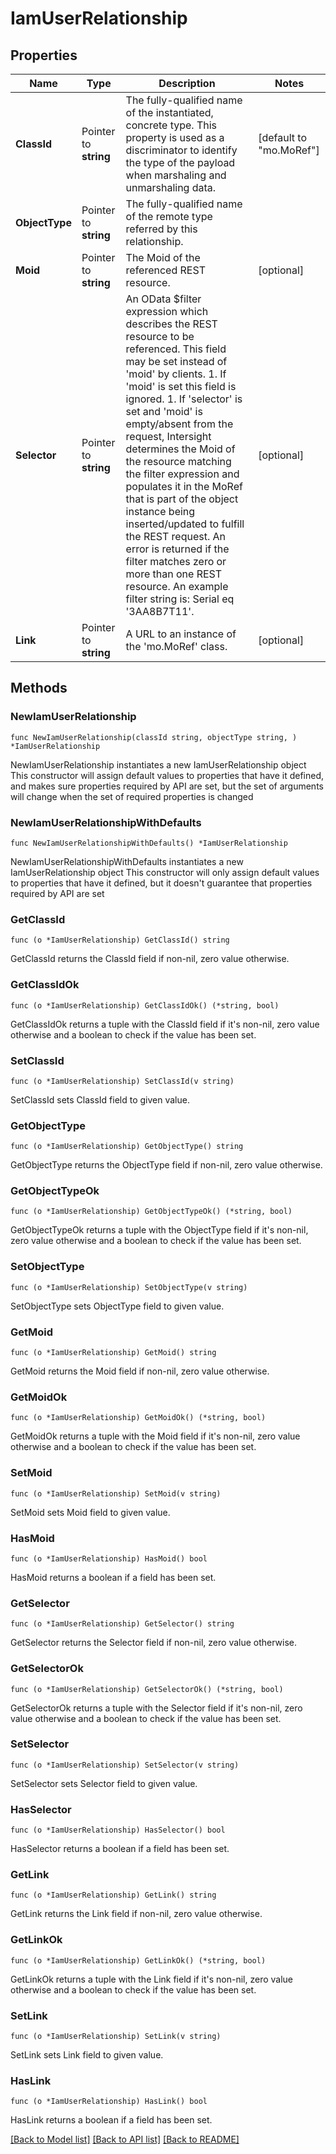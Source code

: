 # IamUserRelationship

## Properties

Name | Type | Description | Notes
------------ | ------------- | ------------- | -------------
**ClassId** | Pointer to **string** | The fully-qualified name of the instantiated, concrete type. This property is used as a discriminator to identify the type of the payload when marshaling and unmarshaling data. | [default to "mo.MoRef"]
**ObjectType** | Pointer to **string** | The fully-qualified name of the remote type referred by this relationship. | 
**Moid** | Pointer to **string** | The Moid of the referenced REST resource. | [optional] 
**Selector** | Pointer to **string** | An OData $filter expression which describes the REST resource to be referenced. This field may be set instead of &#39;moid&#39; by clients. 1. If &#39;moid&#39; is set this field is ignored. 1. If &#39;selector&#39; is set and &#39;moid&#39; is empty/absent from the request, Intersight determines the Moid of the resource matching the filter expression and populates it in the MoRef that is part of the object instance being inserted/updated to fulfill the REST request. An error is returned if the filter matches zero or more than one REST resource. An example filter string is: Serial eq &#39;3AA8B7T11&#39;. | [optional] 
**Link** | Pointer to **string** | A URL to an instance of the &#39;mo.MoRef&#39; class. | [optional] 

## Methods

### NewIamUserRelationship

`func NewIamUserRelationship(classId string, objectType string, ) *IamUserRelationship`

NewIamUserRelationship instantiates a new IamUserRelationship object
This constructor will assign default values to properties that have it defined,
and makes sure properties required by API are set, but the set of arguments
will change when the set of required properties is changed

### NewIamUserRelationshipWithDefaults

`func NewIamUserRelationshipWithDefaults() *IamUserRelationship`

NewIamUserRelationshipWithDefaults instantiates a new IamUserRelationship object
This constructor will only assign default values to properties that have it defined,
but it doesn't guarantee that properties required by API are set

### GetClassId

`func (o *IamUserRelationship) GetClassId() string`

GetClassId returns the ClassId field if non-nil, zero value otherwise.

### GetClassIdOk

`func (o *IamUserRelationship) GetClassIdOk() (*string, bool)`

GetClassIdOk returns a tuple with the ClassId field if it's non-nil, zero value otherwise
and a boolean to check if the value has been set.

### SetClassId

`func (o *IamUserRelationship) SetClassId(v string)`

SetClassId sets ClassId field to given value.


### GetObjectType

`func (o *IamUserRelationship) GetObjectType() string`

GetObjectType returns the ObjectType field if non-nil, zero value otherwise.

### GetObjectTypeOk

`func (o *IamUserRelationship) GetObjectTypeOk() (*string, bool)`

GetObjectTypeOk returns a tuple with the ObjectType field if it's non-nil, zero value otherwise
and a boolean to check if the value has been set.

### SetObjectType

`func (o *IamUserRelationship) SetObjectType(v string)`

SetObjectType sets ObjectType field to given value.


### GetMoid

`func (o *IamUserRelationship) GetMoid() string`

GetMoid returns the Moid field if non-nil, zero value otherwise.

### GetMoidOk

`func (o *IamUserRelationship) GetMoidOk() (*string, bool)`

GetMoidOk returns a tuple with the Moid field if it's non-nil, zero value otherwise
and a boolean to check if the value has been set.

### SetMoid

`func (o *IamUserRelationship) SetMoid(v string)`

SetMoid sets Moid field to given value.

### HasMoid

`func (o *IamUserRelationship) HasMoid() bool`

HasMoid returns a boolean if a field has been set.

### GetSelector

`func (o *IamUserRelationship) GetSelector() string`

GetSelector returns the Selector field if non-nil, zero value otherwise.

### GetSelectorOk

`func (o *IamUserRelationship) GetSelectorOk() (*string, bool)`

GetSelectorOk returns a tuple with the Selector field if it's non-nil, zero value otherwise
and a boolean to check if the value has been set.

### SetSelector

`func (o *IamUserRelationship) SetSelector(v string)`

SetSelector sets Selector field to given value.

### HasSelector

`func (o *IamUserRelationship) HasSelector() bool`

HasSelector returns a boolean if a field has been set.

### GetLink

`func (o *IamUserRelationship) GetLink() string`

GetLink returns the Link field if non-nil, zero value otherwise.

### GetLinkOk

`func (o *IamUserRelationship) GetLinkOk() (*string, bool)`

GetLinkOk returns a tuple with the Link field if it's non-nil, zero value otherwise
and a boolean to check if the value has been set.

### SetLink

`func (o *IamUserRelationship) SetLink(v string)`

SetLink sets Link field to given value.

### HasLink

`func (o *IamUserRelationship) HasLink() bool`

HasLink returns a boolean if a field has been set.


[[Back to Model list]](../README.md#documentation-for-models) [[Back to API list]](../README.md#documentation-for-api-endpoints) [[Back to README]](../README.md)


